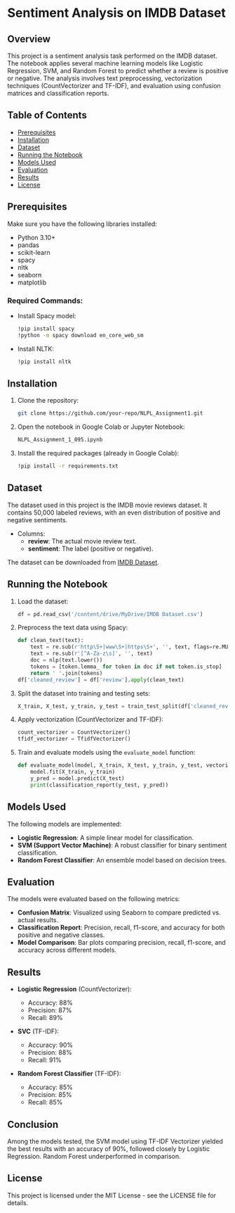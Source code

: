 
# Sentiment Analysis on IMDB Dataset

## Overview

This project is a sentiment analysis task performed on the IMDB dataset. The notebook applies several machine learning models like Logistic Regression, SVM, and Random Forest to predict whether a review is positive or negative. The analysis involves text preprocessing, vectorization techniques (CountVectorizer and TF-IDF), and evaluation using confusion matrices and classification reports.

## Table of Contents
- [Prerequisites](#prerequisites)
- [Installation](#installation)
- [Dataset](#dataset)
- [Running the Notebook](#running-the-notebook)
- [Models Used](#models-used)
- [Evaluation](#evaluation)
- [Results](#results)
- [License](#license)

## Prerequisites

Make sure you have the following libraries installed:
- Python 3.10+
- pandas
- scikit-learn
- spacy
- nltk
- seaborn
- matplotlib

### Required Commands:
- Install Spacy model:
  ```bash
  !pip install spacy
  !python -m spacy download en_core_web_sm
  ```
- Install NLTK:
  ```bash
  !pip install nltk
  ```

## Installation

1. Clone the repository:
   ```bash
   git clone https://github.com/your-repo/NLPL_Assignment1.git
   ```

2. Open the notebook in Google Colab or Jupyter Notebook:
   ```bash
   NLPL_Assignment_1_095.ipynb
   ```

3. Install the required packages (already in Google Colab):
   ```bash
   !pip install -r requirements.txt
   ```

## Dataset

The dataset used in this project is the IMDB movie reviews dataset. It contains 50,000 labeled reviews, with an even distribution of positive and negative sentiments.

- Columns:
  - **review**: The actual movie review text.
  - **sentiment**: The label (positive or negative).

The dataset can be downloaded from [IMDB Dataset](https://ai.stanford.edu/~amaas/data/sentiment/).

## Running the Notebook

1. Load the dataset:
   ```python
   df = pd.read_csv('/content/drive/MyDrive/IMDB Dataset.csv')
   ```

2. Preprocess the text data using Spacy:
   ```python
   def clean_text(text):
       text = re.sub(r'http\S+|www\S+|https\S+', '', text, flags=re.MULTILINE)
       text = re.sub(r'[^A-Za-z\s]', '', text)
       doc = nlp(text.lower())
       tokens = [token.lemma_ for token in doc if not token.is_stop]
       return ' '.join(tokens)
   df['cleaned_review'] = df['review'].apply(clean_text)
   ```

3. Split the dataset into training and testing sets:
   ```python
   X_train, X_test, y_train, y_test = train_test_split(df['cleaned_review'], df['sentiment'], test_size=0.2, random_state=42)
   ```

4. Apply vectorization (CountVectorizer and TF-IDF):
   ```python
   count_vectorizer = CountVectorizer()
   tfidf_vectorizer = TfidfVectorizer()
   ```

5. Train and evaluate models using the `evaluate_model` function:
   ```python
   def evaluate_model(model, X_train, X_test, y_train, y_test, vectorizer_name):
       model.fit(X_train, y_train)
       y_pred = model.predict(X_test)
       print(classification_report(y_test, y_pred))
   ```

## Models Used

The following models are implemented:
- **Logistic Regression**: A simple linear model for classification.
- **SVM (Support Vector Machine)**: A robust classifier for binary sentiment classification.
- **Random Forest Classifier**: An ensemble model based on decision trees.

## Evaluation

The models were evaluated based on the following metrics:
- **Confusion Matrix**: Visualized using Seaborn to compare predicted vs. actual results.
- **Classification Report**: Precision, recall, f1-score, and accuracy for both positive and negative classes.
- **Model Comparison**: Bar plots comparing precision, recall, f1-score, and accuracy across different models.

## Results

- **Logistic Regression** (CountVectorizer): 
   - Accuracy: 88%
   - Precision: 87%
   - Recall: 89%
   
- **SVC** (TF-IDF):
   - Accuracy: 90%
   - Precision: 88%
   - Recall: 91%

- **Random Forest Classifier** (TF-IDF):
   - Accuracy: 85%
   - Precision: 85%
   - Recall: 85%

## Conclusion

Among the models tested, the SVM model using TF-IDF Vectorizer yielded the best results with an accuracy of 90%, followed closely by Logistic Regression. Random Forest underperformed in comparison.

## License

This project is licensed under the MIT License - see the LICENSE file for details.
